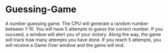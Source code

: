 # Guessing-Game
A number guessing game. 
The CPU will generate a random number between 1-10. You will have 5 attempts to guess the correct number. If you succeed, a window will alert you of your victory. Along the way, the game will track how many attempts you have done.
If you reach 5 attempts, you will receive a Game Over window and the game will end.
